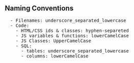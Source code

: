 ## Naming Conventions
<pre>
  - Filenames: underscore_separated_lowercase
  - Code:
    - HTML/CSS ids & classes: hyphen-separeted
    - JS variables & functions: lowerCamelCase
    - JS Classes: UpperCamelCase
    - SQL:
      - tables: underscore_separated_lowercase
      - columns: lowerCamelCase
</pre>